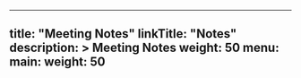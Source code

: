
---
title: "Meeting Notes"
linkTitle: "Notes"
description: >
  Meeting Notes
weight: 50
menu:
  main:
    weight: 50
---

